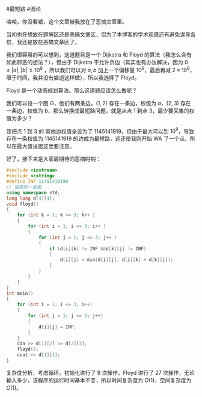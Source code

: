  #最短路 #图论

哈哈，你没看错，这个文章被我放在了恶搞文章里。

当初也在想放在题解区还是恶搞文章区，但为了本博客的学术观感还有避免误导各位，我还是放在恶搞文章区了。

我们很容易的可以想到，这道题目是一个 Dijkstra 和 Floyd 的算法（我怎么会有如此邪恶的想法？），但由于 Dijkstra 不允许负边（其实也有办法解决，因为 $0 \leq |a|,|b|\leq 10^9$ ，所以我们可以对 $a,b$ 加上一个偏移量 $10^9$，最后再减 $2\times 10^9$，限于时间，我并没有尝逝这样做），所以我选择了 Floyd。

Floyd 是一个动态规划算法。那么这道题应该怎么做呢？

我们可以设一个图 $G$，他们有两条边，$(1,2)$ 存在一条边，权值为 $a$，$(2,3)$ 存在一条边，权值为 $b$，那么转换成最短路问题，就是从点 $1$ 到点 $3$，最少要采集的权值为多少？

我把点 $1$ 到 $3$ 的 其他边权值全设为了 $1145141919$，但由于最大可以到 $10^9$，导致存在一条权值为 $1145141919$ 的边成为最短路，这还使我刚开始 WA 了一个点。所以在最大值设置这里要注意。

好了，接下来是大家最期待的~~恶搞时刻~~：

```cpp
#include <iostream>
#include <cstring>
#define INF 11451419190 
// 很臭的一张图
using namespace std;
long long d[4][4];
void floyd()
{
    for (int k = 1; k <= 3; k++ )
    {
        for (int i = 1; i <= 3; i++ )
        {
            for (int j = 1; j <= 3; j++ )
            {
				if (d[i][k] != INF &&d[k][j] != INF)
				{
                	d[i][j] = min(d[i][j], d[i][k] + d[k][j]);
            	}
			}
        }
    }
}
int main()
{
    for (int i = 1; i <= 3; i++)
    {
		for (int j = 1; j <= 3; j++)
		{
			d[i][j] = INF;
		}
	}
    cin >> d[1][2] >> d[2][3];
    floyd();
    cout << d[1][3];
}


```

复杂度分析，考虑循环，初始化进行了 $9$ 次操作，Floyd 进行了 $27$ 次操作，无论输入多少，该程序的运行时间基本不变，所以时间复杂度为 $O(1)$，空间复杂度为 $O(1)$。
